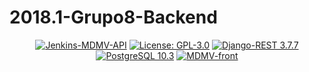 # 2018.1-Grupo8-Backend
<p align="center">
  <a href='http://jenkins.epsmdsgrupo8.tk/job/api-build/'><img src='http://jenkins.epsmdsgrupo8.tk/job/api-build/badge/icon' alt="Jenkins-MDMV-API"></a>
  <a href="https://opensource.org/licenses/GPL-3.0"><img src="https://img.shields.io/aur/license/yaourt.svg" alt="License: GPL-3.0"></a>
  <a href="http://www.django-rest-framework.org/"><img src="https://img.shields.io/badge/Django--REST-3.7.7-red.svg" alt="Django-REST 3.7.7"></a>
  <a href="https://www.postgresql.org/?&"><img src="https://img.shields.io/badge/PostgreSQL-10.3-blue.svg" alt="PostgreSQL 10.3"></a>
  <a href="https://github.com/fga-gpp-mds/2018.1-Grupo8-Frontend"><img src="https://img.shields.io/badge/REST_API-MDMV--Front--end-orange.svg" alt="MDMV-front"></a>
</p>

